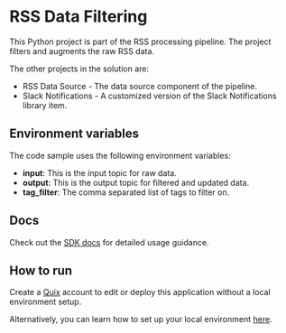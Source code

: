 # RSS Data Filtering

This Python project is part of the RSS processing pipeline. The project filters and augments the raw RSS data.

The other projects in the solution are:
- RSS Data Source - The data source component of the pipeline.
- Slack Notifications - A customized version of the Slack Notifications library item.

## Environment variables

The code sample uses the following environment variables:

- **input**: This is the input topic for raw data.
- **output**: This is the output topic for filtered and updated data.
- **tag_filter**: The comma separated list of tags to filter on.

## Docs

Check out the [SDK docs](https://docs.quix.io/sdk-intro.html) for detailed usage guidance.

## How to run
Create a [Quix](https://portal.platform.quix.ai/self-sign-up?xlink=github) account to edit or deploy this application without a local environment setup.

Alternatively, you can learn how to set up your local environment [here](https://docs.quix.io/sdk/python-setup.html).
